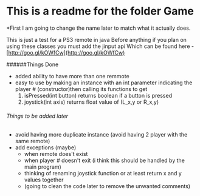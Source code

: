 # This is a readme for the folder Game
*First I am going to change the name later to match what it actually does.

This is just a test for a PS3 remote in java
Before anything if you plan on using these classes you must add the jinput api
Which can be found here - [http://goo.gl/kOWfCw](http://goo.gl/kOWfCw)

######Things Done
- added ability to have more than one remmote 
- easy to use by making an instance with an int parameter indicating the player # (constructor)then calling its functions to get 
  1. isPressed(int button) returns boolean if a button is pressed 
  2. joystick(int axis) returns float value of (L_x,y or R_x,y)


###### Things to be added later
- avoid having more duplicate instance (avoid having 2 player with the same remote)
- add exceptions (maybe)
  - when remote does't exist
  - when player # doesn't exit (i think this should be handled by the main program)
  - thinking of renaming joystick function or at least return x and y values together
  - (going to clean the code later to remove the unwanted comments)
